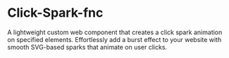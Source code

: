 # Click-Spark-fnc
A lightweight custom web component that creates a click spark animation on specified elements. Effortlessly add a burst effect to your website with smooth SVG-based sparks that animate on user clicks.
